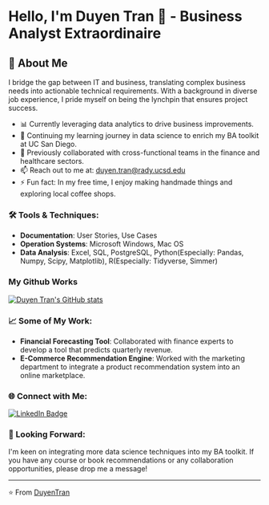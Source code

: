 # Hello, I'm Duyen Tran 👋 - Business Analyst Extraordinaire

## 🌟 About Me

I bridge the gap between IT and business, translating complex business needs into actionable technical requirements. 
With a background in diverse job experience, I pride myself on being the lynchpin that ensures project success.

- 📊 Currently leveraging data analytics to drive business improvements.
- 📘 Continuing my learning journey in data science to enrich my BA toolkit at UC San Diego.
- 💼 Previously collaborated with cross-functional teams in the finance and healthcare sectors.
- 📫 Reach out to me at: [duyen.tran@rady.ucsd.edu](mailto:duyen.tran@rady.ucsd.edu)
- ⚡ Fun fact: In my free time, I enjoy making handmade things and exploring local coffee shops.

### 🛠️ Tools & Techniques:

- **Documentation**: User Stories, Use Cases
- **Operation Systems**: Microsoft Windows, Mac OS
- **Data Analysis**: Excel, SQL, PostgreSQL, Python(Especially: Pandas, Numpy, Scipy, Matplotlib), R(Especially: Tidyverse, Simmer)

### My Github Works
[![Duyen Tran's GitHub stats](https://github-readme-stats.vercel.app/api?username=rsm-dtt006&hide=prs,issues&show_icons=true&theme=radical)](https://github.com/rsm-dtt006/github-readme-stats)

### 📈 Some of My Work:

- **Financial Forecasting Tool**: Collaborated with finance experts to develop a tool that predicts quarterly revenue.
- **E-Commerce Recommendation Engine**: Worked with the marketing department to integrate a product recommendation system into an online marketplace.
  
### 🌐 Connect with Me:

[![LinkedIn Badge](https://img.shields.io/badge/-DUYENTRAN-blue?style=flat-square&logo=LinkedIn&logoColor=white&link=https://www.linkedin.com/in/duyentran14/)](https://www.linkedin.com/in/duyentran14//)

### 🎯 Looking Forward:

I'm keen on integrating more data science techniques into my BA toolkit. If you have any course or book recommendations or any collaboration opportunities, please drop me a message!

---

⭐️ From [DuyenTran](https://github.com/rsm-dtt006)


<!---
rsm-dtt006/rsm-dtt006 is a ✨ special ✨ repository because its `README.md` (this file) appears on your GitHub profile.
You can click the Preview link to take a look at your changes.
--->
